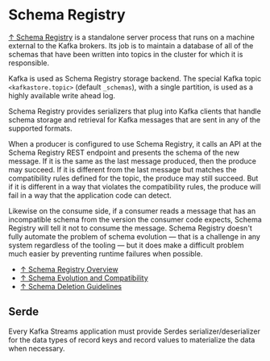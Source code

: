 # Schema Registry

[↑ Schema Registry](https://github.com/confluentinc/schema-registry) is a standalone server process that runs on a machine external to the Kafka brokers. Its job is to maintain a database of all of the schemas that have been written into topics in the cluster for which it is responsible.

Kafka is used as Schema Registry storage backend. The special Kafka topic `<kafkastore.topic>` (default `_schemas`), with a single partition, is used as a highly available write ahead log.

Schema Registry provides serializers that plug into Kafka clients that handle schema storage and retrieval for Kafka messages that are sent in any of the supported formats.

When a producer is configured to use Schema Registry, it calls an API at the Schema Registry REST endpoint and presents the schema of the new message. If it is the same as the last message produced, then the produce may succeed. If it is different from the last message but matches the compatibility rules defined for the topic, the produce may still succeed. But if it is different in a way that violates the compatibility rules, the produce will fail in a way that the application code can detect.

Likewise on the consume side, if a consumer reads a message that has an incompatible schema from the version the consumer code expects, Schema Registry will tell it not to consume the message. Schema Registry doesn't fully automate the problem of schema evolution — that is a challenge in any system regardless of the tooling — but it does make a difficult problem much easier by preventing runtime failures when possible.

- [↑ Schema Registry Overview](https://docs.confluent.io/platform/current/schema-registry/index.html)
- [↑ Schema Evolution and Compatibility](https://docs.confluent.io/platform/current/schema-registry/avro.html#schema-evolution-and-compatibility)
- [↑ Schema Deletion Guidelines](https://docs.confluent.io/platform/current/schema-registry/schema-deletion-guidelines.html#schema-deletion-guidelines)

## Serde

Every Kafka Streams application must provide Serdes serializer/deserializer for the data types of record keys and record values to materialize the data when necessary.
